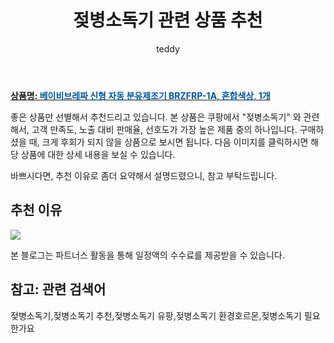 ﻿---
layout: post
title:  "젖병소독기 관련 상품 추천"
author: teddy
categories: [ 가구/인테리어 ]
tags: [젖병소독기,젖병소독기 추천,젖병소독기 유팡,젖병소독기 환경호르몬,젖병소독기 필요한가요]
image: https://static.coupangcdn.com/image/retail/images/2359878539122287-ce53ef94-191b-4bdf-bcf2-903a1de404bc.jpg 
description: "쿠팡에서 젖병소독기 관련 상품으로 가장 고객 선호도가 높은 제품 중 하나입니다."
---

<a href="https://link.coupang.com/re/AFFSDP?lptag=AF3256674&pageKey=4795877375&itemId=6151244509&vendorItemId=73113099140&traceid=V0-153-5c0798b675443aa1&requestid=20221226231505482236272"><b>상품명: <font color='#01579B'>베이비브레짜 신형 자동 분유제조기 BRZFRP-1A, 혼합색상, 1개</font></b></a>

좋은 상품만 선별해서 추천드리고 있습니다.
본 상품은 쿠팡에서 "젖병소독기" 와 관련해서, 고객 만족도, 노출 대비 판매율, 선호도가 가장 높은 제품 중의 하나입니다.
구매하셨을 때, 크게 후회가 되지 않을 상품으로 보시면 됩니다. 
다음 이미지를 클릭하시면 해당 상품에 대한 상세 내용을 보실 수 있습니다.

바쁘시다면, 추천 이유로 좀더 요약해서 설명드렸으니, 참고 부탁드립니다.

## 추천 이유 

<a href="https://link.coupang.com/re/AFFSDP?lptag=AF3256674&pageKey=4795877375&itemId=6151244509&vendorItemId=73113099140&traceid=V0-153-5c0798b675443aa1&requestid=20221226231505482236272"><img src="https://thumbnail7.coupangcdn.com/thumbnails/remote/q89/image/retail/images/2020/12/22/17/2/7348bf66-186c-482d-8816-29c3416211fe.jpg"></a> 

본 블로그는 파트너스 활동을 통해 일정액의 수수료를 제공받을 수 있습니다.

## 참고: 관련 검색어    
젖병소독기,젖병소독기 추천,젖병소독기 유팡,젖병소독기 환경호르몬,젖병소독기 필요한가요